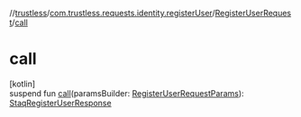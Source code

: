 //[trustless](../../../index.md)/[com.trustless.requests.identity.registerUser](../index.md)/[RegisterUserRequest](index.md)/[call](call.md)

# call

[kotlin]\
suspend fun [call](call.md)(paramsBuilder: [RegisterUserRequestParams](../-register-user-request-params/index.md)): [StaqRegisterUserResponse](../../com.trustless.requests.identity/-staq-register-user-response/index.md)
